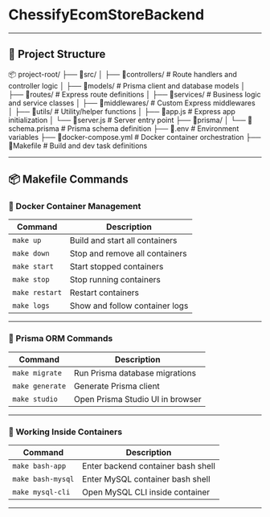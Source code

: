 # ChessifyEcomStoreBackend

---

## 🚀 Project Structure

📦 project-root/
├── 📂src/
│   ├── 📂controllers/       # Route handlers and controller logic
│   ├── 📂models/            # Prisma client and database models
│   ├── 📂routes/            # Express route definitions
│   ├── 📂services/          # Business logic and service classes
│   ├── 📂middlewares/       # Custom Express middlewares
│   ├── 📂utils/             # Utility/helper functions
│   ├── 📜app.js             # Express app initialization
│   └── 📜server.js          # Server entry point
├── 📂prisma/
│   └── 📜schema.prisma      # Prisma schema definition
├── 📜.env                   # Environment variables
├── 📜docker-compose.yml     # Docker container orchestration
├── 📜Makefile              # Build and dev task definitions


---

## 📦 Makefile Commands

### 🐳 Docker Container Management

| Command           | Description                             |
|------------------|-----------------------------------------|
| `make up`        | Build and start all containers          |
| `make down`      | Stop and remove all containers          |
| `make start`     | Start stopped containers                |
| `make stop`      | Stop running containers                 |
| `make restart`   | Restart containers                      |
| `make logs`      | Show and follow container logs          |

---

### 🧩 Prisma ORM Commands

| Command           | Description                             |
|------------------|-----------------------------------------|
| `make migrate`   | Run Prisma database migrations          |
| `make generate`  | Generate Prisma client                  |
| `make studio`    | Open Prisma Studio UI in browser        |

---

### 🐚 Working Inside Containers

| Command           | Description                             |
|------------------|-----------------------------------------|
| `make bash-app`  | Enter backend container bash shell      |
| `make bash-mysql`| Enter MySQL container bash shell        |
| `make mysql-cli` | Open MySQL CLI inside container         |

---

